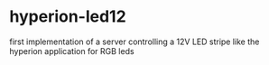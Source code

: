 hyperion-led12
==============

first implementation of a server controlling a 12V LED stripe like the hyperion application for RGB leds
